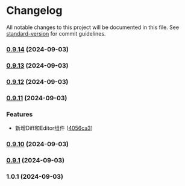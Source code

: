 # Changelog

All notable changes to this project will be documented in this file. See [standard-version](https://github.com/conventional-changelog/standard-version) for commit guidelines.

### [0.9.14](https://github.com/lxjyo/vue-monaco-editor/compare/v0.9.13...v0.9.14) (2024-09-03)

### [0.9.13](https://github.com/lxjyo/vue-monaco-editor/compare/v0.9.12...v0.9.13) (2024-09-03)

### [0.9.12](https://github.com/lxjyo/vue-monaco-editor/compare/v0.9.11...v0.9.12) (2024-09-03)

### [0.9.11](https://github.com/lxjyo/vue-monaco-editor/compare/v0.9.10...v0.9.11) (2024-09-03)


### Features

* 新增Diff和Editor组件 ([4056ca3](https://github.com/lxjyo/vue-monaco-editor/commit/4056ca352bf1be9f29b352ff1424f16ec6d6b26a))

### [0.9.10](https://github.com/lxjyo/vue-monaco-editor/compare/v0.9.1...v0.9.10) (2024-09-03)

### [0.9.1](https://github.com/lxjyo/vue-monaco-editor/compare/v1.0.1...v0.9.1) (2024-09-03)

### 1.0.1 (2024-09-03)
